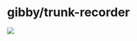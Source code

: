 gibby/trunk-recorder
===================
[![](https://images.microbadger.com/badges/version/gibby/trunk-recorder.svg)](https://microbadger.com/images/gibby/trunk-recorder "Get your own version badge on microbadger.com")
